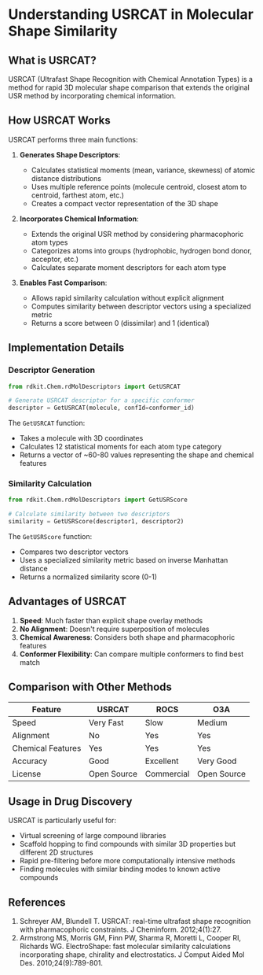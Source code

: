# Understanding USRCAT in Molecular Shape Similarity

## What is USRCAT?

USRCAT (Ultrafast Shape Recognition with Chemical Annotation Types) is a method for rapid 3D molecular shape comparison that extends the original USR method by incorporating chemical information.

## How USRCAT Works

USRCAT performs three main functions:

1. **Generates Shape Descriptors**: 
   - Calculates statistical moments (mean, variance, skewness) of atomic distance distributions
   - Uses multiple reference points (molecule centroid, closest atom to centroid, farthest atom, etc.)
   - Creates a compact vector representation of the 3D shape

2. **Incorporates Chemical Information**:
   - Extends the original USR method by considering pharmacophoric atom types
   - Categorizes atoms into groups (hydrophobic, hydrogen bond donor, acceptor, etc.)
   - Calculates separate moment descriptors for each atom type

3. **Enables Fast Comparison**:
   - Allows rapid similarity calculation without explicit alignment
   - Computes similarity between descriptor vectors using a specialized metric
   - Returns a score between 0 (dissimilar) and 1 (identical)

## Implementation Details

### Descriptor Generation
```python
from rdkit.Chem.rdMolDescriptors import GetUSRCAT

# Generate USRCAT descriptor for a specific conformer
descriptor = GetUSRCAT(molecule, confId=conformer_id)
```

The `GetUSRCAT` function:
- Takes a molecule with 3D coordinates
- Calculates 12 statistical moments for each atom type category
- Returns a vector of ~60-80 values representing the shape and chemical features

### Similarity Calculation
```python
from rdkit.Chem.rdMolDescriptors import GetUSRScore

# Calculate similarity between two descriptors
similarity = GetUSRScore(descriptor1, descriptor2)
```

The `GetUSRScore` function:
- Compares two descriptor vectors
- Uses a specialized similarity metric based on inverse Manhattan distance
- Returns a normalized similarity score (0-1)

## Advantages of USRCAT

1. **Speed**: Much faster than explicit shape overlay methods
2. **No Alignment**: Doesn't require superposition of molecules
3. **Chemical Awareness**: Considers both shape and pharmacophoric features
4. **Conformer Flexibility**: Can compare multiple conformers to find best match

## Comparison with Other Methods

| Feature | USRCAT | ROCS | O3A |
|---------|--------|------|-----|
| Speed | Very Fast | Slow | Medium |
| Alignment | No | Yes | Yes |
| Chemical Features | Yes | Yes | Yes |
| Accuracy | Good | Excellent | Very Good |
| License | Open Source | Commercial | Open Source |

## Usage in Drug Discovery

USRCAT is particularly useful for:
- Virtual screening of large compound libraries
- Scaffold hopping to find compounds with similar 3D properties but different 2D structures
- Rapid pre-filtering before more computationally intensive methods
- Finding molecules with similar binding modes to known active compounds

## References

1. Schreyer AM, Blundell T. USRCAT: real-time ultrafast shape recognition with pharmacophoric constraints. J Cheminform. 2012;4(1):27.
2. Armstrong MS, Morris GM, Finn PW, Sharma R, Moretti L, Cooper RI, Richards WG. ElectroShape: fast molecular similarity calculations incorporating shape, chirality and electrostatics. J Comput Aided Mol Des. 2010;24(9):789-801.